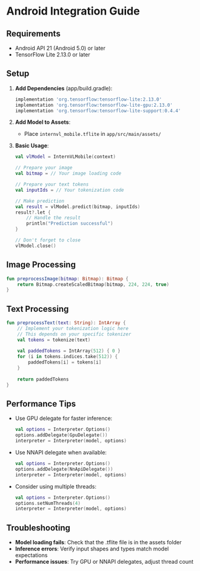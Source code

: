 # Android Integration Guide

## Requirements
- Android API 21 (Android 5.0) or later
- TensorFlow Lite 2.13.0 or later

## Setup

1. **Add Dependencies** (app/build.gradle):
   ```gradle
   implementation 'org.tensorflow:tensorflow-lite:2.13.0'
   implementation 'org.tensorflow:tensorflow-lite-gpu:2.13.0'
   implementation 'org.tensorflow:tensorflow-lite-support:0.4.4'
   ```

2. **Add Model to Assets**:
   - Place `internvl_mobile.tflite` in `app/src/main/assets/`

3. **Basic Usage**:
   ```kotlin
   val vlModel = InternVLMobile(context)
   
   // Prepare your image
   val bitmap = // Your image loading code
   
   // Prepare your text tokens
   val inputIds = // Your tokenization code
   
   // Make prediction
   val result = vlModel.predict(bitmap, inputIds)
   result?.let {
       // Handle the result
       println("Prediction successful")
   }
   
   // Don't forget to close
   vlModel.close()
   ```

## Image Processing

```kotlin
fun preprocessImage(bitmap: Bitmap): Bitmap {
    return Bitmap.createScaledBitmap(bitmap, 224, 224, true)
}
```

## Text Processing

```kotlin
fun preprocessText(text: String): IntArray {
    // Implement your tokenization logic here
    // This depends on your specific tokenizer
    val tokens = tokenize(text)
    
    val paddedTokens = IntArray(512) { 0 }
    for (i in tokens.indices.take(512)) {
        paddedTokens[i] = tokens[i]
    }
    
    return paddedTokens
}
```

## Performance Tips

- Use GPU delegate for faster inference:
  ```kotlin
  val options = Interpreter.Options()
  options.addDelegate(GpuDelegate())
  interpreter = Interpreter(model, options)
  ```

- Use NNAPI delegate when available:
  ```kotlin
  val options = Interpreter.Options()
  options.addDelegate(NnApiDelegate())
  interpreter = Interpreter(model, options)
  ```

- Consider using multiple threads:
  ```kotlin
  val options = Interpreter.Options()
  options.setNumThreads(4)
  interpreter = Interpreter(model, options)
  ```

## Troubleshooting

- **Model loading fails**: Check that the .tflite file is in the assets folder
- **Inference errors**: Verify input shapes and types match model expectations
- **Performance issues**: Try GPU or NNAPI delegates, adjust thread count

